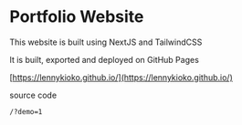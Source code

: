 # Portfolio Website

This website is built using NextJS and TailwindCSS

It is built, exported and deployed on GitHub Pages

[https://lennykioko.github.io/](https://lennykioko.github.io/)

source code

```
/?demo=1
```
